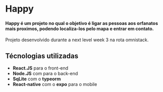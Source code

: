 # Happy 
#### **Happy** é um projeto no qual o objetivo é ligar as pessoas aos orfanatos mais proximos, podendo localiza-los pelo mapa e entrar em contato.
Projeto desenvolvido durante a next level week 3 na rota omnistack.

## Técnologias utilizadas
* __React.JS__ para o front-end
* __Node.JS__ com para o back-end
* __SqLite__ com o __typeorm__
* __React-native__ com o __expo__ para o mobile
